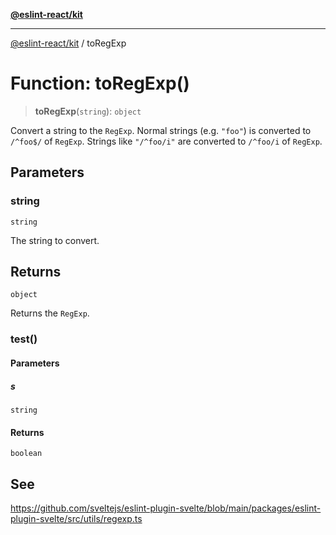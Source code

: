 [**@eslint-react/kit**](../README.md)

***

[@eslint-react/kit](../README.md) / toRegExp

# Function: toRegExp()

> **toRegExp**(`string`): `object`

Convert a string to the `RegExp`.
Normal strings (e.g. `"foo"`) is converted to `/^foo$/` of `RegExp`.
Strings like `"/^foo/i"` are converted to `/^foo/i` of `RegExp`.

## Parameters

### string

`string`

The string to convert.

## Returns

`object`

Returns the `RegExp`.

### test()

#### Parameters

##### s

`string`

#### Returns

`boolean`

## See

https://github.com/sveltejs/eslint-plugin-svelte/blob/main/packages/eslint-plugin-svelte/src/utils/regexp.ts
